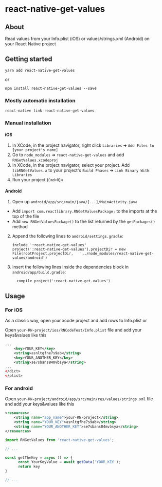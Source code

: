 
# react-native-get-values

## About

Read values from your Info.plist (iOS) or values/strings.xml (Android) on your React Native project

## Getting started

`yarn add react-native-get-values`

or

`npm install react-native-get-values --save`

### Mostly automatic installation

`react-native link react-native-get-values`

### Manual installation


#### iOS

1. In XCode, in the project navigator, right click `Libraries` ➜ `Add Files to [your project's name]`
2. Go to `node_modules` ➜ `react-native-get-values` and add `RNGetValues.xcodeproj`
3. In XCode, in the project navigator, select your project. Add `libRNGetValues.a` to your project's `Build Phases` ➜ `Link Binary With Libraries`
4. Run your project (`Cmd+R`)<

#### Android

1. Open up `android/app/src/main/java/[...]/MainActivity.java`
  - Add `import com.reactlibrary.RNGetValuesPackage;` to the imports at the top of the file
  - Add `new RNGetValuesPackage()` to the list returned by the `getPackages()` method
2. Append the following lines to `android/settings.gradle`:
  	```
  	include ':react-native-get-values'
  	project(':react-native-get-values').projectDir = new File(rootProject.projectDir, 	'../node_modules/react-native-get-values/android')
  	```
3. Insert the following lines inside the dependencies block in `android/app/build.gradle`:
  	```
      compile project(':react-native-get-values')
  	```


## Usage

### For iOS

As a classic way, open your xcode project and add rows to Info.plist or

Open  `your-RN-project/ios/RNCodeTest/Info.plist` file 
and add your keys&values like this

```xml
...
	<key>YOUR_KEY</key>
	<string>asnltgfhe7s9ab</string>
	<key>YOUR_ANOTHER_KEY</key>
	<string>se7sbans84mvbsya</string>
...
</dict>
</plist>

```

### For android

Open `your-RN-project/android/app/src/main/res/values/strings.xml` file
and add your keys&values like this

```xml
<resources>
    <string name="app_name">your-RN-project</string>
    <string name="YOUR_KEY">asnltgfhe7s9ab</string>
    <string name="YOUR_ANOTHER_KEY">se7sbans84mvbsya</string>
</resources>

```

```javascript
import RNGetValues from 'react-native-get-values';

// ...

const getTheKey = async () => {
      const YourKeyValue = await getData('YOUR_KEY');
      return key
}

// ...

```
  
